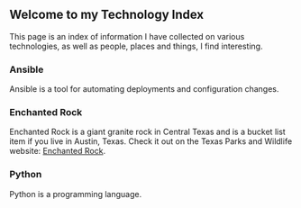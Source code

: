 ## Welcome to my Technology Index

This page is an index of information I have collected on various technologies, as well as people, places and things, I find interesting.

### Ansible

Ansible is a tool for automating deployments and configuration changes.

### Enchanted Rock

Enchanted Rock is a giant granite rock in Central Texas and is a bucket list item if you live in Austin, Texas. Check it out on the Texas Parks and Wildlife website: [Enchanted Rock](https://tpwd.texas.gov/state-parks/enchanted-rock).

### Python

Python is a programming language.


